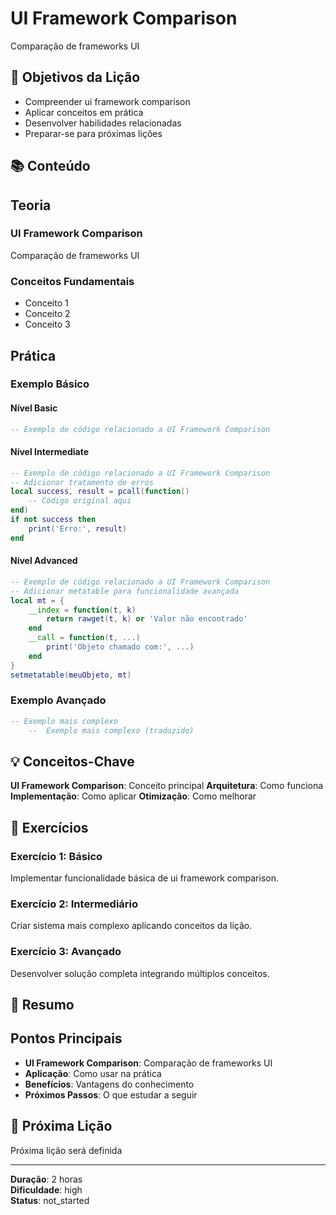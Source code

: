 
# UI Framework Comparison

Comparação de frameworks UI

## 🎯 Objetivos da Lição

- Compreender ui framework comparison
- Aplicar conceitos em prática
- Desenvolver habilidades relacionadas
- Preparar-se para próximas lições

## 📚 Conteúdo


## Teoria

### UI Framework Comparison
Comparação de frameworks UI

### Conceitos Fundamentais
- Conceito 1
- Conceito 2
- Conceito 3

## Prática

### Exemplo Básico
#### Nível Basic
```lua
-- Exemplo de código relacionado a UI Framework Comparison
```

#### Nível Intermediate
```lua
-- Exemplo de código relacionado a UI Framework Comparison
-- Adicionar tratamento de erros
local success, result = pcall(function()
    -- Código original aqui
end)
if not success then
    print('Erro:', result)
end
```

#### Nível Advanced
```lua
-- Exemplo de código relacionado a UI Framework Comparison
-- Adicionar metatable para funcionalidade avançada
local mt = {
    __index = function(t, k)
        return rawget(t, k) or 'Valor não encontrado'
    end
    __call = function(t, ...)
        print('Objeto chamado com:', ...)
    end
}
setmetatable(meuObjeto, mt)
```

### Exemplo Avançado
```lua
-- Exemplo mais complexo
    --  Exemplo mais complexo (traduzido)
```


## 💡 Conceitos-Chave

**UI Framework Comparison**: Conceito principal
**Arquitetura**: Como funciona
**Implementação**: Como aplicar
**Otimização**: Como melhorar

## 🧪 Exercícios


### Exercício 1: Básico
Implementar funcionalidade básica de ui framework comparison.

### Exercício 2: Intermediário
Criar sistema mais complexo aplicando conceitos da lição.

### Exercício 3: Avançado
Desenvolver solução completa integrando múltiplos conceitos.


## 📝 Resumo


## Pontos Principais

- **UI Framework Comparison**: Comparação de frameworks UI
- **Aplicação**: Como usar na prática
- **Benefícios**: Vantagens do conhecimento
- **Próximos Passos**: O que estudar a seguir


## 🔗 Próxima Lição

Próxima lição será definida

---

**Duração**: 2 horas  
**Dificuldade**: high  
**Status**: not_started
